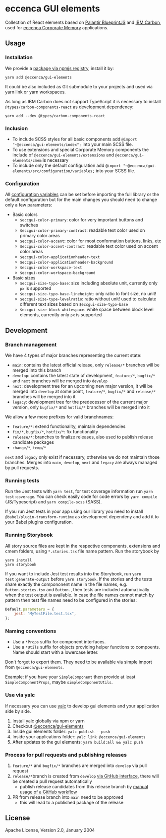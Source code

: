 # eccenca GUI elements

Collection of React elements based on [Palantir BlueprintJS](https://blueprintjs.com/) and [IBM Carbon](https://www.carbondesignsystem.com/), used for [eccenca Corporate Memory](https://eccenca.com/products/enterprise-knowledge-graph-platform-corporate-memory) applications.

## Usage

### Installation

We provide a [package via npmjs registry](https://www.npmjs.com/package/@eccenca/gui-elements), install it by:

```
yarn add @eccenca/gui-elements
```

It could be also included as Git submodule to your projects and used via yarn link or yarn workspaces.

As long as IBM Carbon does not support TypeScript it is necessary to install `@types/carbon-components-react` as development dependency:

```
yarn add --dev @types/carbon-components-react
```

### Inclusion

-   To include SCSS styles for all basic components add `@import "~@eccenca/gui-elements/index";` into your main SCSS file.
-   To use extensions and special Corporate Memory components the include of `@eccenca/gui-elements/extensions` and `@eccenca/gui-elements/cmem` is necessary
-   To include only the default configuration add `@import "~@eccenca/gui-elements/src/configuration/variables;` into your SCSS file.

### Configuration

All [configuration variables](https://github.com/eccenca/gui-elements/blob/develop/src/configuration/_variables.scss) can be set before importing the full library or the default configuration but for the main changes you should need to change only a few parameters:

-   Basic colors
    -   `$eccgui-color-primary`: color for very important buttons and switches
    -   `$eccgui-color-primary-contrast`: readable text color used on primary color areas
    -   `$eccgui-color-accent`: color for most conformation buttons, links, etc
    -   `$eccgui-color-accent-contrast`: readable text color used on accent color areas
    -   `$eccgui-color-applicationheader-text`
    -   `$eccgui-color-applicationheader-background`
    -   `$eccgui-color-workspace-text`
    -   `$eccgui-color-workspace-background`
-   Basic sizes
    -   `$eccgui-size-typo-base`: size including absolute unit, currently only `px` is supported
    -   `$eccgui-size-typo-base-lineheight`: only ratio to font size, no unit!
    -   `$eccgui-size-type-levelratio`: ratio without unit! used to calculate different text sizes based on `$eccgui-size-typo-base`
    -   `$eccgui-size-block-whitespace`: white space between block level elements, currently only `px` is supported

## Development

### Branch management

We have 4 types of major branches representing the current state:

-   `main`: contains the latest official release, only `release/*` branches will be merged into this branch
-   `develop`: contains the latest state of development, `feature/*`, `bugfix/*` and `next` branches will be merged into `develop`
-   `next`: development tree for an upcoming new major version, it will be merged into `develop` at some point, `feature/*`, `bugfix/*` and `release/*` branches will be merged into it
-   `legacy`: development tree for the predecessor of the current major version, only `bugfix/*` and `hotfix/*` branches will be merged into it

We allow a few more prefixes for valid branchnames:

-   `feature/*`: extend functionality, maintain dependencies
-   `fix/*`, `bugfix/*`, `hotfix/*`: fix functionality
-   `release/*`: branches to finalize releases, also used to publish release candidate packages
-   `change/*`, `temp/*`

`next` and `legacy` only exist if necessary, otherwise we do not maintain those branches. Merges into `main`, `develop`, `next` and `legacy` are always managed by pull requests.

### Running tests

Run the Jest tests with `yarn test`, for test coverage information run `yarn test:coverage`.
You can check easily code for code errors by `yarn compile` (JS/Typescript) and `yarn compile-scss` (SASS).

If you run Jest tests in your app using our library you need to install `@babel/plugin-transform-runtime` as development dependeny and add it to your Babel plugins configuration.

### Running Storybook

All story source files are kept in the respective components, extensions and cmem folders, using `*.stories.tsx` file name pattern.
Run the storybook by

```
yarn install
yarn storybook
```

If you want to include Jest test results into the Storybook, run `yarn test:generate-output` before `yarn storybook`.
If the stories and the tests share exactly the compononent name in the file names, e.g. `Button.stories.tsx` and `Button.`, then tests are included automazically when the test output is available.
In case the file names cannot match by pattern then test file names need to be configured in the stories:

```javascript
Default.parameters = {
    jest: "MyTestFile.test.tsx",
};
```

### Naming conventions

-   Use a `*Props` suffix for component interfaces.
-   Use a `*Utils` suffix for objects providing helper functions to compoents.
    Name should start with a lowercase letter.

Don't forget to export them.
They need to be available via simple import from `@eccenca/gui-elements`.

Example: if you have your `SimpleComponent` then provide at least `SimpleComponentProps`, maybe `simpleComponentUtils`.

### Use via yalc

If necessary you can use [yalc](https://github.com/wclr/yalc) to develop gui elements and your application side by side.

1. Install yalc globally via npm or yarn
2. Checkout [@eccenca/gui-elements](https://github.com/eccenca/gui-elements)
3. Inside gui elements folder: `yalc publish --push`
4. Inside your applications folder: `yalc link @eccenca/gui-elements`
5. After updates to the gui elements: `yarn build:all && yalc push`

### Process for pull requests and publishing releases

1. `feature/*` and `bugfix/*` branches are merged into `develop` via pull request
2. `release/*`branch is created from `develop` [via GitHub interface](https://github.com/eccenca/gui-elements/actions/workflows/release-branch.yml), there will be created a pull request automatically
    - publish release candidates from this release branch by [manual usage of a GitHub workflow](https://github.com/eccenca/gui-elements/actions/workflows/release-candidate.yml)
3. PR from release branch into `main` need to be approved
    - this will lead to a published package of the release

## License

Apache License, Version 2.0, January 2004
